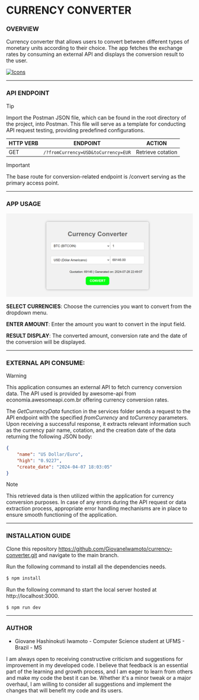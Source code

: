# CURRENCY CONVERTER

### **OVERVIEW**

Currency converter that allows users to convert between different types of monetary units according to their choice. The app fetches the exchange rates by consuming an external API and displays the conversion result to the user.

[![Icons](https://skillicons.dev/icons?i=html,css,js,postman,nodejs&theme=dark)](https://skillicons.dev)

---

### **API ENDPOINT**

> [!TIP]
> Import the Postman JSON file, which can be found in the root directory of the project, into Postman. This file will serve as a template for conducting API request testing, providing predefined configurations.

| **HTTP VERB** | **ENDPOINT**                        | **ACTION**        |
| ------------- | ----------------------------------- | ----------------- |
| GET           | `/?fromCurrency=USD&toCurrency=EUR` | Retrieve cotation |

> [!IMPORTANT]
> The base route for conversion-related endpoint is /convert serving as the primary access point.

---

### **APP USAGE**

![Converter Image](/img/converter_image.png)

**SELECT CURRENCIES**: Choose the currencies you want to convert from the dropdown menu.

**ENTER AMOUNT**: Enter the amount you want to convert in the input field.

**RESULT DISPLAY**: The converted amount, conversion rate and the date of the conversion will be displayed.

---

### EXTERNAL API CONSUME:

> [!WARNING]
> This application consumes an external API to fetch currency conversion data. The API used is provided by awesome-api from economia.awesomeapi.com.br offering currency conversion rates.

The _GetCurrencyData_ function in the services folder sends a request to the API endpoint with the specified _fromCurrency_ and _toCurrency_ parameters. Upon receiving a successful response, it extracts relevant information such as the currency pair name, cotation, and the creation date of the data returning the following JSON body:

```json
{
    "name": "US Dollar/Euro",
    "high": "0.9227",
    "create_date": "2024-04-07 18:03:05"
}
```

> [!NOTE]
> This retrieved data is then utilized within the application for currency conversion purposes. In case of any errors during the API request or data extraction process, appropriate error handling mechanisms are in place to ensure smooth functioning of the application.

---

### **INSTALLATION GUIDE**

Clone this repository https://github.com/GiovaneIwamoto/currency-converter.git and navigate to the main branch.

Run the following command to install all the dependencies needs.

```ruby
$ npm install
```

Run the following command to start the local server hosted at http://localhost:3000.

```ruby
$ npm run dev
```

---

### **AUTHOR**

-   Giovane Hashinokuti Iwamoto - Computer Science student at UFMS - Brazil - MS

I am always open to receiving constructive criticism and suggestions for improvement in my developed code. I believe that feedback is an essential part of the learning and growth process, and I am eager to learn from others and make my code the best it can be. Whether it's a minor tweak or a major overhaul, I am willing to consider all suggestions and implement the changes that will benefit my code and its users.
